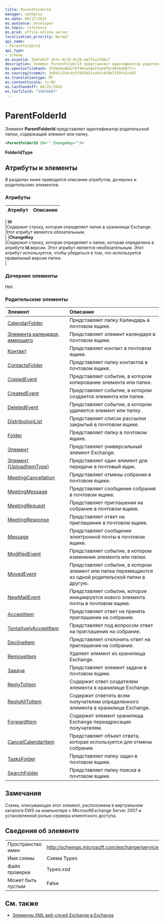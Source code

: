 ```yaml
---
title: ParentFolderId
manager: sethgros
ms.date: 09/17/2015
ms.audience: Developer
ms.topic: reference
ms.prod: office-online-server
localization_priority: Normal
api_name:
- ParentFolderId
api_type:
- schema
ms.assetid: 258f4b1f-367e-4c7d-9c29-eb775a2398c7
description: Элемент ParentFolderId представляет идентификатор родительской папки, содержащей элемент или папку.
ms.openlocfilehash: 3f60e8adb62fbf464a58af4169fbcd83910877cc
ms.sourcegitcommit: 34041125dc8c5f993b21cebfc4f8b72f0fd2cb6f
ms.translationtype: MT
ms.contentlocale: ru-RU
ms.lasthandoff: 06/25/2018
ms.locfileid: "19834687"
---
```

# <a name="parentfolderid"></a>ParentFolderId

Элемент **ParentFolderId** представляет идентификатор родительской папки, содержащей элемент или папку. 
  
```XML
<ParentFolderId Id="" ChangeKey=""/>
```

**FolderIdType**

## <a name="attributes-and-elements"></a>Атрибуты и элементы

В разделах ниже приводится описание атрибутов, дочерних и родительских элементов.
  
### <a name="attributes"></a>Атрибуты

|**Атрибут**|**Описание**|
|:-----|:-----|
|
  **Id** <br/> |Содержит строку, которая определяет папке в хранилище Exchange. Этот атрибут является обязательным.  <br/> |
|**ChangeKey** <br/> |Содержит строку, которая определяет к папке, которая определена в атрибуте **Id** версии. Этот атрибут является необязательным. Этот атрибут используется, чтобы убедиться в том, что используется правильный версии папки.  <br/> |
   
### <a name="child-elements"></a>Дочерние элементы

Нет.
  
### <a name="parent-elements"></a>Родительские элементы

|**Элемент**|**Описание**|
|:-----|:-----|
|[CalendarFolder](calendarfolder.md) <br/> |Представляет папку Календарь в почтовом ящике.  <br/> |
|[Элемента календаря, имеющего](calendaritem.md) <br/> |Представляет элемент календаря в почтовом ящике.  <br/> |
|[Контакт](contact.md) <br/> |Представляет контакт в почтовом ящике.  <br/> |
|[ContactsFolder](contactsfolder.md) <br/> |Представляет папку контактов в почтовом ящике.  <br/> |
|[CopiedEvent](copiedevent.md) <br/> |Представляет событие, в котором копирование элемента или папки.  <br/> |
|[CreatedEvent](createdevent.md) <br/> |Представляет событие, в котором создается элемента или папки.  <br/> |
|[DeletedEvent](deletedevent.md) <br/> |Представляет событие, в котором удаляется элемент или папку.  <br/> |
|[DistributionList](distributionlist.md) <br/> |Представляет список рассылки закрытый в почтовом ящике.  <br/> |
|[Folder](folder.md) <br/> |Представляет папку в почтовом ящике.  <br/> |
|[Элемент](item.md) <br/> |Представляет универсальный элемент Exchange.  <br/> |
|[Элемент (UploadItemType)](item-uploaditemtype.md) <br/> |Представляет один элемент для передачи в почтовый ящик.  <br/> |
|[MeetingCancellation](meetingcancellation.md) <br/> |Представляет отмены собрания в почтовом ящике.  <br/> |
|[MeetingMessage](meetingmessage.md) <br/> |Представляет сообщение собрания в почтовом ящике.  <br/> |
|[MeetingRequest](meetingrequest.md) <br/> |Представляет приглашения на собрание в почтовом ящике.  <br/> |
|[MeetingResponse](meetingresponse.md) <br/> |Представляет ответ на приглашение в почтовом ящике.  <br/> |
|[Message](message-ex15websvcsotherref.md) <br/> |Представляет сообщение электронной почты в почтовом ящике.  <br/> |
|[ModifiedEvent](modifiedevent.md) <br/> |Представляет событие, в котором изменения элемента или папки.  <br/> |
|[MovedEvent](movedevent.md) <br/> |Представляет событие, в котором элемент или папка перемещаются из одной родительской папки в другую.  <br/> |
|[NewMailEvent](newmailevent.md) <br/> |Представляет событие, которое инициируется нового элемента почты в почтовом ящике.  <br/> |
|[AcceptItem](acceptitem.md) <br/> |Представляет ответ на принять приглашение на собрание.  <br/> |
|[TentativelyAcceptItem](tentativelyacceptitem.md) <br/> |Представляет под вопросом ответ на приглашения на собрание.  <br/> |
|[DeclineItem](declineitem.md) <br/> |Представляет отклонить ответ на приглашения на собрание.  <br/> |
|[RemoveItem](removeitem.md) <br/> |Удаляет элемент из хранилища Exchange.  <br/> |
|[Задача](task.md) <br/> |Представляет элемент задачи в почтовом ящике.  <br/> |
|[ReplyToItem](replytoitem.md) <br/> |Содержит ответ создателем элемента в хранилище Exchange.  <br/> |
|[ReplyAllToItem](replyalltoitem.md) <br/> |Содержит ответить всем получателям определенного элемента в хранилище Exchange.  <br/> |
|[ForwardItem](forwarditem.md) <br/> |Содержит элемент хранилища Exchange переадресация получателям.  <br/> |
|[CancelCalendarItem](cancelcalendaritem.md) <br/> |Представляет объект ответа, которая используется для отмены собрания.  <br/> |
|[TasksFolder](tasksfolder.md) <br/> |Представляет папку задач в почтовом ящике.  <br/> |
|[SearchFolder](searchfolder.md) <br/> |Представляет папку поиска в почтовом ящике.  <br/> |
   
## <a name="remarks"></a>Замечания

Схема, описывающая этот элемент, расположена в виртуальном каталоге EWS на компьютере с MicrosoftExchange Server 2007 и установленной ролью сервера клиентского доступа.
  
## <a name="element-information"></a>Сведения об элементе

|||
|:-----|:-----|
|Пространство имен  <br/> |http://schemas.microsoft.com/exchange/services/2006/types  <br/> |
|Имя схемы  <br/> |Схема Types  <br/> |
|Файл проверки  <br/> |Types.xsd  <br/> |
|Может быть пустым  <br/> |False  <br/> |
   
## <a name="see-also"></a>См. также

- [Элементы XML веб-служб Exchange в Exchange](ews-xml-elements-in-exchange.md)

